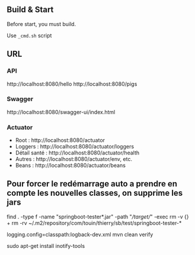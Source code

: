 ## Build & Start
Before start, you must build.

Use `_cmd.sh` script

## URL
### API

http://localhost:8080/hello
http://localhost:8080/pigs

### Swagger
http://localhost:8080/swagger-ui/index.html


### Actuator
- Root : http://localhost:8080/actuator
- Loggers : http://localhost:8080/actuator/loggers
- Détail santé : http://localhost:8080/actuator/health
- Autres : http://localhost:8080/actuator/env, etc.
- Beans : http://localhost:8080/actuator/beans


## Pour forcer le redémarrage auto a prendre en compte les nouvelles classes, on supprime les jars

find . -type f -name "springboot-tester*.jar" -path "*/target/*" -exec rm -v {} +
rm -rv ~/.m2/repository/com/touin/thierry/sb/test/springboot-tester-*



logging.config=classpath:logback-dev.xml
mvn clean verify

sudo apt-get install inotify-tools








